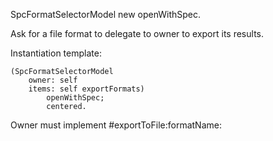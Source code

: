 SpcFormatSelectorModel new openWithSpec.

Ask for a file format to delegate to owner to export its results.

Instantiation template:

	(SpcFormatSelectorModel 
		owner: self 
		items: self exportFormats)
			openWithSpec;
			centered.
			
Owner must implement #exportToFile:formatName:
